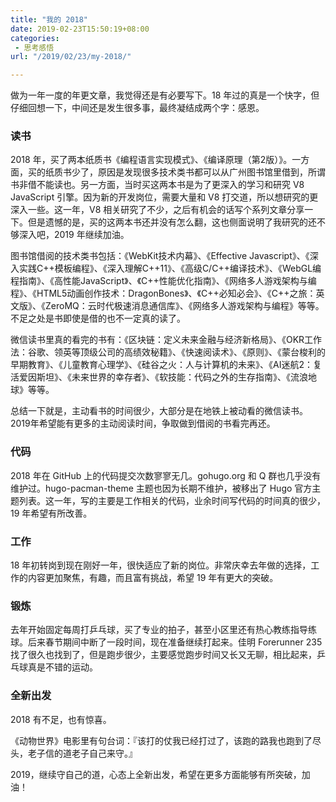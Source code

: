 ```yaml
---
title: "我的 2018"
date: 2019-02-23T15:50:19+08:00
categories:
 - 思考感悟
url: "/2019/02/23/my-2018/"

---
```


做为一年一度的年更文章，我觉得还是有必要写下。18 年过的真是一个快字，但仔细回想一下，中间还是发生很多事，最终凝结成两个字：感恩。

### 读书

2018 年，买了两本纸质书《编程语言实现模式》、《编译原理（第2版）》。一方面，买的纸质书少了，原因是发现很多技术类书都可以从广州图书馆里借到，所谓书非借不能读也。另一方面，当时买这两本书是为了更深入的学习和研究 V8 JavaScript 引擎。因为新的开发岗位，需要大量和 V8 打交道，所以想研究的更深入一些。这一年，V8 相关研究了不少，之后有机会的话写个系列文章分享一下。但是遗憾的是，买的这两本书还并没有怎么翻，这也侧面说明了我研究的还不够深入吧，2019 年继续加油。

图书馆借阅的技术类书包括：《WebKit技术内幕》、《Effective Javascript》、《深入实践C++模板编程》、《深入理解C++11》、《高级C/C++编译技术》、《WebGL编程指南》、《高性能JavaScript》、《C++性能优化指南》、《网络多人游戏架构与编程》、《HTML5动画创作技术：DragonBones》、《C++必知必会》、《C++之旅：英文版》、《ZeroMQ：云时代极速消息通信库》、《网络多人游戏架构与编程》等等。不足之处是书即使是借的也不一定真的读了。

微信读书里真的看完的书有：《区块链：定义未来金融与经济新格局》、《OKR工作法：谷歌、领英等顶级公司的高绩效秘籍》、《快速阅读术》、《原则》、《蒙台梭利的早期教育》、《儿童教育心理学》、《硅谷之火：人与计算机的未来》、《AI迷航2：复活爱因斯坦》、《未来世界的幸存者》、《软技能：代码之外的生存指南》、《流浪地球》等等。

总结一下就是，主动看书的时间很少，大部分是在地铁上被动看的微信读书。2019年希望能有更多的主动阅读时间，争取做到借阅的书看完再还。

### 代码

2018 年在 GitHub 上的代码提交次数寥寥无几。gohugo.org 和 Q 群也几乎没有维护过。hugo-pacman-theme 主题也因为长期不维护，被移出了 Hugo 官方主题列表。这一年，写的主要是工作相关的代码，业余时间写代码的时间真的很少，19 年希望有所改善。

### 工作

18 年初转岗到现在刚好一年，很快适应了新的岗位。非常庆幸去年做的选择，工作的内容更加聚焦，有趣，而且富有挑战，希望 19 年有更大的突破。

### 锻炼

去年开始固定每周打乒乓球，买了专业的拍子，甚至小区里还有热心教练指导练球。后来春节期间中断了一段时间，现在准备继续打起来。佳明 Forerunner 235 找了很久也找到了，但是跑步很少，主要感觉跑步时间又长又无聊，相比起来，乒乓球真是不错的运动。

### 全新出发

2018 有不足，也有惊喜。

《动物世界》电影里有句台词：『该打的仗我已经打过了，该跑的路我也跑到了尽头，老子信的道老子自己来守。』

2019，继续守自己的道，心态上全新出发，希望在更多方面能够有所突破，加油！

